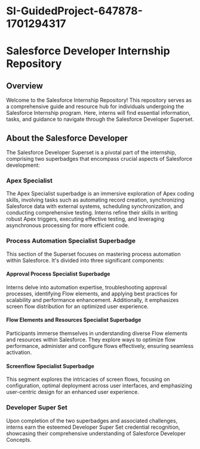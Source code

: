 # SI-GuidedProject-647878-1701294317

# Salesforce Developer Internship Repository
## Overview
Welcome to the Salesforce Internship Repository! This repository serves as a comprehensive guide and resource hub for individuals undergoing the Salesforce Internship program. Here, interns will find essential information, tasks, and guidance to navigate through the Salesforce Developer Superset.

## About the Salesforce Developer 
The Salesforce Developer Superset is a pivotal part of the internship, comprising two superbadges that encompass crucial aspects of Salesforce development:

### Apex Specialist
The Apex Specialist superbadge is an immersive exploration of Apex coding skills, involving tasks such as automating record creation, synchronizing Salesforce data with external systems, scheduling synchronization, and conducting comprehensive testing. Interns refine their skills in writing robust Apex triggers, executing effective testing, and leveraging asynchronous processing for more efficient code.

### Process Automation Specialist Superbadge
This section of the Superset focuses on mastering process automation within Salesforce. It's divided into three significant components:

#### Approval Process Specialist Superbadge
Interns delve into automation expertise, troubleshooting approval processes, identifying Flow elements, and applying best practices for scalability and performance enhancement. Additionally, it emphasizes screen flow distribution for an optimized user experience.

#### Flow Elements and Resources Specialist Superbadge
Participants immerse themselves in understanding diverse Flow elements and resources within Salesforce. They explore ways to optimize flow performance, administer and configure flows effectively, ensuring seamless activation.

#### Screenflow Specialist Superbadge
This segment explores the intricacies of screen flows, focusing on configuration, optimal deployment across user interfaces, and emphasizing user-centric design for an enhanced user experience.

### Developer Super Set
Upon completion of the two superbadges and associated challenges, interns earn the esteemed Developer Super Set credential recognition, showcasing their comprehensive understanding of Salesforce Developer Concepts.
